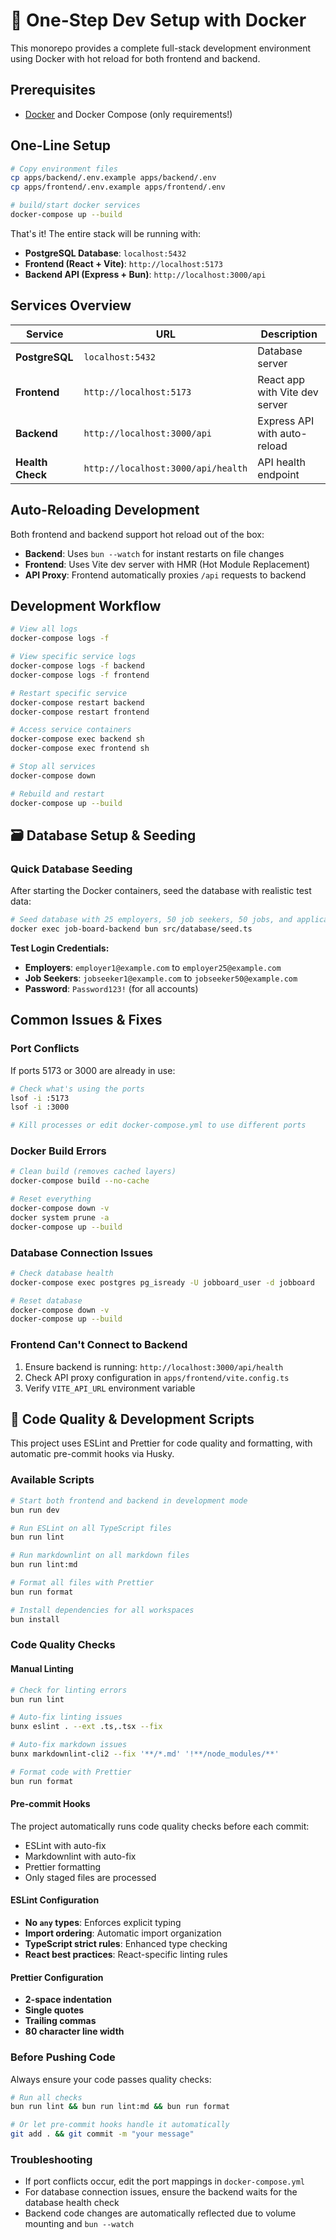 # 🧪 One-Step Dev Setup with Docker

This monorepo provides a complete full-stack development environment using Docker with hot reload for both frontend and backend.

## Prerequisites

- [Docker](https://docs.docker.com/get-docker/) and Docker Compose (only requirements!)

## One-Line Setup

```bash
# Copy environment files
cp apps/backend/.env.example apps/backend/.env
cp apps/frontend/.env.example apps/frontend/.env

# build/start docker services
docker-compose up --build
```

That's it! The entire stack will be running with:

- **PostgreSQL Database**: `localhost:5432`
- **Frontend (React + Vite)**: `http://localhost:5173`
- **Backend API (Express + Bun)**: `http://localhost:3000/api`

## Services Overview

| Service          | URL                                | Description                    |
| ---------------- | ---------------------------------- | ------------------------------ |
| **PostgreSQL**   | `localhost:5432`                   | Database server                |
| **Frontend**     | `http://localhost:5173`            | React app with Vite dev server |
| **Backend**      | `http://localhost:3000/api`        | Express API with auto-reload   |
| **Health Check** | `http://localhost:3000/api/health` | API health endpoint            |

## Auto-Reloading Development

Both frontend and backend support hot reload out of the box:

- **Backend**: Uses `bun --watch` for instant restarts on file changes
- **Frontend**: Uses Vite dev server with HMR (Hot Module Replacement)
- **API Proxy**: Frontend automatically proxies `/api` requests to backend

## Development Workflow

```bash
# View all logs
docker-compose logs -f

# View specific service logs
docker-compose logs -f backend
docker-compose logs -f frontend

# Restart specific service
docker-compose restart backend
docker-compose restart frontend

# Access service containers
docker-compose exec backend sh
docker-compose exec frontend sh

# Stop all services
docker-compose down

# Rebuild and restart
docker-compose up --build
```

## 🗃️ Database Setup & Seeding

### Quick Database Seeding

After starting the Docker containers, seed the database with realistic test data:

```bash
# Seed database with 25 employers, 50 job seekers, 50 jobs, and applications
docker exec job-board-backend bun src/database/seed.ts
```

**Test Login Credentials:**

- **Employers**: `employer1@example.com` to `employer25@example.com`
- **Job Seekers**: `jobseeker1@example.com` to `jobseeker50@example.com`
- **Password**: `Password123!` (for all accounts)

## Common Issues & Fixes

### Port Conflicts

If ports 5173 or 3000 are already in use:

```bash
# Check what's using the ports
lsof -i :5173
lsof -i :3000

# Kill processes or edit docker-compose.yml to use different ports
```

### Docker Build Errors

```bash
# Clean build (removes cached layers)
docker-compose build --no-cache

# Reset everything
docker-compose down -v
docker system prune -a
docker-compose up --build
```

### Database Connection Issues

```bash
# Check database health
docker-compose exec postgres pg_isready -U jobboard_user -d jobboard

# Reset database
docker-compose down -v
docker-compose up --build
```

### Frontend Can't Connect to Backend

1. Ensure backend is running: `http://localhost:3000/api/health`
2. Check API proxy configuration in `apps/frontend/vite.config.ts`
3. Verify `VITE_API_URL` environment variable

## 🔧 Code Quality & Development Scripts

This project uses ESLint and Prettier for code quality and formatting, with automatic pre-commit hooks via Husky.

### Available Scripts

```bash
# Start both frontend and backend in development mode
bun run dev

# Run ESLint on all TypeScript files
bun run lint

# Run markdownlint on all markdown files
bun run lint:md

# Format all files with Prettier
bun run format

# Install dependencies for all workspaces
bun install
```

### Code Quality Checks

#### Manual Linting

```bash
# Check for linting errors
bun run lint

# Auto-fix linting issues
bunx eslint . --ext .ts,.tsx --fix

# Auto-fix markdown issues
bunx markdownlint-cli2 --fix '**/*.md' '!**/node_modules/**'

# Format code with Prettier
bun run format
```

#### Pre-commit Hooks

The project automatically runs code quality checks before each commit:

- ESLint with auto-fix
- Markdownlint with auto-fix
- Prettier formatting
- Only staged files are processed

#### ESLint Configuration

- **No `any` types**: Enforces explicit typing
- **Import ordering**: Automatic import organization
- **TypeScript strict rules**: Enhanced type checking
- **React best practices**: React-specific linting rules

#### Prettier Configuration

- **2-space indentation**
- **Single quotes**
- **Trailing commas**
- **80 character line width**

### Before Pushing Code

Always ensure your code passes quality checks:

```bash
# Run all checks
bun run lint && bun run lint:md && bun run format

# Or let pre-commit hooks handle it automatically
git add . && git commit -m "your message"
```

### Troubleshooting

- If port conflicts occur, edit the port mappings in `docker-compose.yml`
- For database connection issues, ensure the backend waits for the database health check
- Backend code changes are automatically reflected due to volume mounting and `bun --watch`
